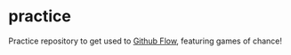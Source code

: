 # practice
Practice repository to get used to [Github Flow](https://guides.github.com/introduction/flow/), featuring games of chance!
